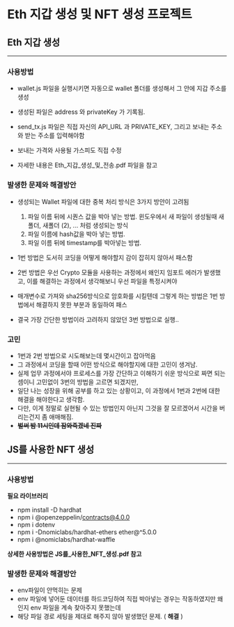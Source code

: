 # Eth 지갑 생성 및 NFT 생성 프로젝트

## Eth 지갑 생성

---

### 사용방법
* wallet.js 파일을 실행시키면 자동으로 wallet 폴더를 생성해서 그 안에 지갑 주소를 생성
* 생성된 파일은 address 와 privateKey 가 기록됨. 

* send_tx.js 파일은 직접 자신의 API_URL 과 PRIVATE_KEY, 그리고 보내는 주소와 받는 주소를 입력해야함
* 보내는 가격와 사용될 가스피도 직접 수정 
* 자세한 내용은 Eth_지갑_생성_및_전송.pdf 파일을 참고

### 발생한 문제와 해결방안
* 생성되는 Wallet 파일에 대한 중복 처리 방식은 3가지 방안이 고려됨
  1. 파일 이름 뒤에 시퀀스 값을 박아 넣는 방법. 윈도우에서 새 파일이 생성될때 새폴더, 새폴더 (2), ... 처럼 생성되는 방식
  2. 파일 이름에 hash값을 박아 넣는 방법.
  3. 파일 이름 뒤에 timestamp를 박아넣는 방법.


* 1번 방법은 도서히 코딩을 어떻게 해야할지 감이 잡히지 않아서 패스함
* 2번 방법은 우선 Crypto 모듈을 사용하는 과정에서 왜인지 임포트 에러가 발생했고, 이를 해결하는 과정에서 생각해보니 우선 파일을 특정시켜야 
* 매개변수로 가져와 sha256방식으로 암호화를 시킬텐데 그렇게 하는 방법은 1번 방법에서 해결하지 못한 부분과 동일하여 패스
* 결국 가장 간단한 방법이라 고려하지 않았던 3번 방법으로 실행..

### 고민 
* 1번과 2번 방법으로 시도해보는데 몇시간이고 잡아먹음
* 그 과정에서 코딩을 할때 어떤 방식으로 해야할지에 대한 고민이 생겨남. 
* 실제 업무 과정에서야 프로세스를 가장 간단하고 이해하기 쉬운 방식으로 짜면 되는 셈이니 고민없이 3번의 방법을 고르면 되겠지만,
* 일단 나는 성장을 위해 공부를 하고 있는 상황이고, 이 과정에서 1번과 2번에 대한 해결을 해야한다고 생각함. 
* 다만, 이게 정말로 실현될 수 있는 방법인지 아닌지 그것을 잘 모르겠어서 시간을 버리는건지 좀 애매해짐. 
* **~~벌써 밤 11시인데 잠와죽겠네 진짜~~**

## JS를 사용한 NFT 생성

---

### 사용방법

**필요 라이브러리**
* npm install -D hardhat
* npm i @openzeppelin/contracts@4.0.0
* npm i dotenv
* npm i -Dnomiclabs/hardhat-ethers ether@^5.0.0
* npm i @nomiclabs/hardhat-waffle

**상세한 사용방법은 JS를_사용한_NFT_생성.pdf 참고**

### 발생한 문제와 해결방안
* env파일이 안먹히는 문제
* env 파일에 넣어둔 데이터를 하드코딩하여 직접 박아넣는 경우는 작동하였지만 왜인지 env 파일을 계속 찾아주지 못했는데
* 해당 파일 경로 세팅을 제대로 해주지 않아 발생했던 문제.  ( **해결** )

